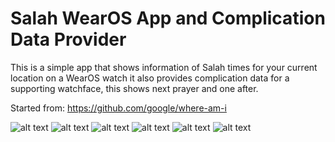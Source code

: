 # Salah WearOS App and Complication Data Provider

This is a simple app that shows information of Salah times for your current location on a WearOS watch
it also provides complication data for a supporting watchface, this shows next prayer and one after.

Started from: https://github.com/google/where-am-i

![alt text](https://raw.githubusercontent.com/tazzix/SalahWear/main/images/Screenshot_20210920_185904_sysui.png)
![alt text](https://raw.githubusercontent.com/tazzix/SalahWear/main/images/Screenshot_1632134572.png)
![alt text](https://raw.githubusercontent.com/tazzix/SalahWear/main/images/Screenshot_1632134684.png)
![alt text](https://raw.githubusercontent.com/tazzix/SalahWear/main/images/Screenshot_20210927_180733_salah.png)
![alt text](https://raw.githubusercontent.com/tazzix/SalahWear/main/images/Screenshot_20210927_180742_salah.png)
![alt text](https://raw.githubusercontent.com/tazzix/SalahWear/main/images/Screenshot_20210927_180747_salah.png)
